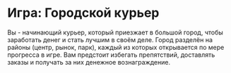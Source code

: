 # Игра: Городской курьер
Вы - начинающий курьер, который приезжает в большой город, чтобы заработать денег и стать лучшим в своём деле. Город разделён на районы (центр, рынок, парк), каждый из которых открывается по мере прогресса в игре. Вам предстоит избегать препятствий, доставлять заказы и получать за них денежное вознаграждение.
